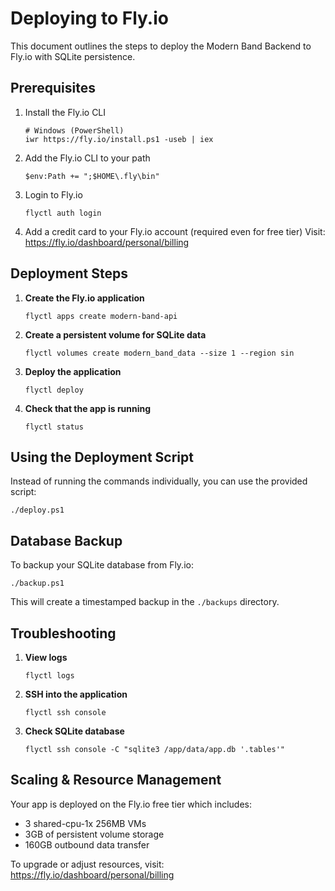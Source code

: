 # Deploying to Fly.io

This document outlines the steps to deploy the Modern Band Backend to Fly.io with SQLite persistence.

## Prerequisites

1. Install the Fly.io CLI
   ```
   # Windows (PowerShell)
   iwr https://fly.io/install.ps1 -useb | iex
   ```

2. Add the Fly.io CLI to your path
   ```
   $env:Path += ";$HOME\.fly\bin"
   ```

3. Login to Fly.io
   ```
   flyctl auth login
   ```

4. Add a credit card to your Fly.io account (required even for free tier)
   Visit: https://fly.io/dashboard/personal/billing

## Deployment Steps

1. **Create the Fly.io application**
   ```
   flyctl apps create modern-band-api
   ```

2. **Create a persistent volume for SQLite data**
   ```
   flyctl volumes create modern_band_data --size 1 --region sin
   ```

3. **Deploy the application**
   ```
   flyctl deploy
   ```

4. **Check that the app is running**
   ```
   flyctl status
   ```

## Using the Deployment Script

Instead of running the commands individually, you can use the provided script:

```
./deploy.ps1
```

## Database Backup

To backup your SQLite database from Fly.io:

```
./backup.ps1
```

This will create a timestamped backup in the `./backups` directory.

## Troubleshooting

1. **View logs**
   ```
   flyctl logs
   ```

2. **SSH into the application**
   ```
   flyctl ssh console
   ```

3. **Check SQLite database**
   ```
   flyctl ssh console -C "sqlite3 /app/data/app.db '.tables'"
   ```

## Scaling & Resource Management

Your app is deployed on the Fly.io free tier which includes:
- 3 shared-cpu-1x 256MB VMs
- 3GB of persistent volume storage
- 160GB outbound data transfer

To upgrade or adjust resources, visit: https://fly.io/dashboard/personal/billing 